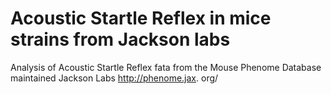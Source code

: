 # Acoustic Startle Reflex in mice strains from Jackson labs 
Analysis of Acoustic Startle Reflex fata from the Mouse Phenome Database maintained Jackson Labs
http://phenome.jax. org/